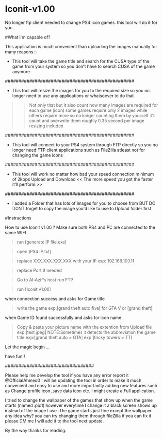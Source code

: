 # Iconit-v1.00
No longer ftp client needed to change PS4 icon games. this tool will do it for you .


#What I'm capable of?


This application is much convenient than uploading the images manually for many reasons :-

* This tool will take the game title and search for the CUSA type of the game from your system so you don't have to search CUSA of the game anymore 

################################################
* This tool will resize the images for you to the required size so you no longer need to use any applications or whatsoever to do that 

>> Not only that but it also count how many images are required for each game (icon) some games require only 2 images while others require more so no longer counting them by yourself it'll count and overwrite them roughly 0.35 second per image resizing included

################################################
* This tool will connect to your PS4 system through FTP directly so you no longer need FTP client applications such as FileZilla atleast not for changing the game icons

################################################
* This tool will work no matter how bad your speed connection minimum of 2kbps Upload and Download << The more speed you got the faster it'll perform >>

################################################
* I added a Folder that has lots of images for you to choose
from BUT DO DONT forget to copy the image you'd like to 
use to Upload folder first



#Instructions

How to use Iconit v1.00 ?
Make sure both PS4 and PC 
are connected to the same WIFI

>run [generate IP file.exe] 

>open [PS4 IP.txt]

>replace XXX.XXX.XXX.XXX with your IP 
    exp: 192.168.100.11

>replace Port if needed

>Go to Al-Azif's host 
>run FTP

>run [Iconit v1.00]

when connection success and asks
for Game title 

>write the game 
 exp:[grand theft auto five] for GTA V
 or [grand theft]

when Game ID found successfully and
asks for icon name 

>Copy & paste your picture name with the
 extention from Upload file
 exp:[test.jpeg]
NOTE:Sometimes it detects the
abbreviation the game title
exp:[grand theft auto = GTA]
exp:[tricky towers = TT]

Let the magic begin ...

have fun!!

#################################

Please help me develop the tool if you have any error report it @OfficialAhmed0
I will be updating the tool in order to make it much convenient and easy to use
and more importantly adding new features such as Change
profile icon ,save data icon etc.
I might create a Full application.

I tried to change the wallpaper of the games that show up when the game starts (named :pic1) however everytime I change
it a black screen shows up instead of the image I use .The
game starts just fine except the wallpaper any idea why?
you can try changing them through fileZilla if you can fix it
please DM me I will add it to the tool next update.

By the way thanks for reading. 

